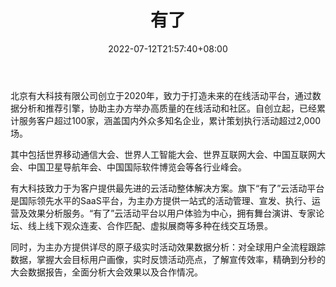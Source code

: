 ﻿---
weight: 
title: "有了"
description: "你的全方位云活动专家，1分钟创建你的高互动性云活动，拥有专属于你的活动营销平台。"
date: 2022-07-12T21:57:40+08:00
lastmod: 2022-07-12T16:45:40+08:00
draft: false
authors: ["june"]
featuredImage: "436.png"
link: "https://www.gotin.online/"
tags: ["有了","虚拟会议"]
categories: ["navigation"]
navigation: ["虚拟会议"]
lightgallery: true
toc: true
pinned: false
recommend: false
recommend1: false
---
北京有大科技有限公司创立于2020年，致力于打造未来的在线活动平台，通过数据分析和推荐引擎，协助主办方举办高质量的在线活动和社区。自创立起，已经累计服务客户超过100家，涵盖国内外众多知名企业，累计策划执行活动超过2,000场。

其中包括世界移动通信大会、世界人工智能大会、世界互联网大会、中国互联网大会、中国卫星导航年会、中国国际软件博览会等各行业峰会。

有大科技致力于为客户提供最先进的云活动整体解决方案。旗下“有了”云活动平台是国际领先水平的SaaS平台，为主办方提供一站式的活动管理、宣发、执行、运营及效果分析服务。“有了”云活动平台以用户体验为中心，拥有舞台演讲、专家论坛、线上线下观众连麦、合作匹配、虚拟展商等多种在线交互场景。

同时，为主办方提供详尽的原子级实时活动效果数据分析：对全球用户全流程跟踪数据，掌握大会目标用户画像，实时反馈活动亮点，了解宣传效率，精确到分秒的大会数据报告，全面分析大会效果以及合作情况。